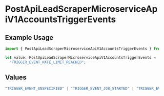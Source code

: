 # PostApiLeadScraperMicroserviceApiV1AccountsTriggerEvents

## Example Usage

```typescript
import { PostApiLeadScraperMicroserviceApiV1AccountsTriggerEvents } from "oppulence-backend-sdk/models/operations";

let value: PostApiLeadScraperMicroserviceApiV1AccountsTriggerEvents =
  "TRIGGER_EVENT_RATE_LIMIT_REACHED";
```

## Values

```typescript
"TRIGGER_EVENT_UNSPECIFIED" | "TRIGGER_EVENT_JOB_STARTED" | "TRIGGER_EVENT_JOB_COMPLETED" | "TRIGGER_EVENT_JOB_FAILED" | "TRIGGER_EVENT_LEAD_FOUND" | "TRIGGER_EVENT_QUOTA_EXCEEDED" | "TRIGGER_EVENT_ERROR_THRESHOLD_REACHED" | "TRIGGER_EVENT_RATE_LIMIT_REACHED" | "TRIGGER_EVENT_DATA_VALIDATION_FAILED" | "TRIGGER_EVENT_NEW_PROXY_NEEDED" | "TRIGGER_EVENT_SCHEDULED_MAINTENANCE"
```